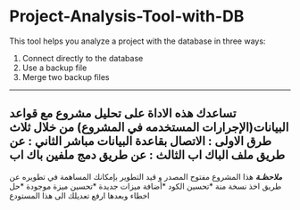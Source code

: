 # Project-Analysis-Tool-with-DB
This tool helps you analyze a project with the database in three ways: 
1. Connect directly to the database
2. Use a backup file 
3. Merge two backup files


---------------------------------
تساعدك هذه الاداة على تحليل مشروع مع قواعد البيانات(الإجرارات المستخدمه في المشروع) من خلال ثلاث طرق
الاولى : الاتصال بقاعدة البيانات مباشر
الثاني : عن طريق ملف الباك اب
الثالث : عن طريق دمج ملفين باك اب
----------------------------------


***ملاحظـة***
هذا المشروع مفتوح المصدر و قيد التطوير 
بإمكانك المساهمة في تطويره عن طريق اخذ نسخة منة
*تحسين الكود
*أضافة ميزات جديدة
*تحسين ميزة موجودة
*حل اخطاء
وبعدها ارفع تعديلك الى هذا المستودع 